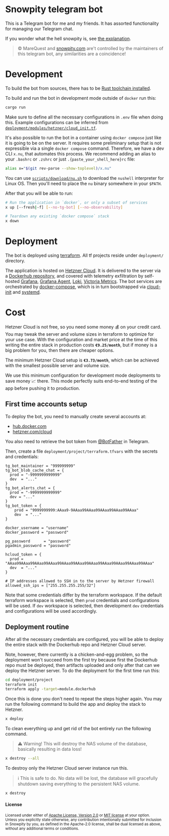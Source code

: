 [rust-toolchain]: https://www.rust-lang.org/tools/install

# Snowpity telegram bot

This is a Telegram bot for me and my friends.
It has assorted functionality for managing our Telegram chat.

If you wonder what the hell snowpity is, see [the explanation][snowpity-site].

> © MareQuest and [snowpity.com][snowpity-site] are't controlled by the maintainers of this telegram bot, any similarities are a coincidence!

# Development

To build the bot from sources, there has to be [Rust toolchain installed][rust-toolchain].

To build and run the bot in development mode outside of `docker` run this:

```bash
cargo run
```

Make sure to define all the necessary configurations in `.env` file when doing this. Example configurations can be inferred from [`deployment/modules/hetzner/cloud_init.tf`](deployment/modules/hetzner/cloud_init.tf).

It's also possible to run the bot in a container using `docker compose` just like it is going to be on the server. It requires some preliminary setup that is not expressible via a single `docker compose` command. Therefore, we have a dev CLI `x.nu`, that automates this process. We recommend adding an alias to your `.bashrc` or `.zshrc` or just `.{paste_your_shell_here}rc` file:

```bash
alias x="$(git rev-parse --show-toplevel)/x.nu"
```

You can use [`scripts/download/nu.sh`](scripts/download/nu.sh) to download the `nushell` interpreter for Linux OS. Then you'll need to place the `nu` binary somewhere in your `$PATH`.

After that you will be able to run:

```bash
# Run the application in `docker`, or only a subset of services
x up [--fresh|-f] [--no-tg-bot] [--no-observability]

# Teardown any existing `docker compose` stack
x down
```

# Deployment

The bot is deployed using [terraform]. All tf projects reside under `deployment/` directory.

The application is hosted on [Hetzner Cloud][hetzner-cloud]. It is delivered to the server via a [Dockerhub repository][dockerhub-repo], and covered with telemetry exfiltration by self-hosted [Grafana][grafana], [Grafana Agent][grafana-agent], [Loki][loki], [Victoria Metrics][victoria-metrics]. The bot services are orchestrated by [docker-compose], which is in turn bootstrapped via [cloud-init] and [systemd].

# Cost

Hetzner Cloud is not free, so you need some money 💰 on your credit card. You may tweak the server and volume sizes in terraform to optimize for your use case. With the configuration and market price at the time of this writing the entire stack in production costs **`€9.25/month`**, but if money is a big problem for you, then there are cheaper options.

The minimum Hetzner Cloud setup is **`€3.73/month`**, which can be achieved with the smallest possible server and volume size.

We use this minimum configuration for development mode deployments to save money 📈 there. This mode perfectly suits end-to-end testing of the app before pushing it to production.

## First time accounts setup

To deploy the bot, you need to manually create several accounts at:

- [hub.docker.com](https://hub.docker.com/)
- [hetzner.com/cloud][hetzner-cloud]

You also need to retrieve the bot token from [@BotFather] in Telegram.

Then, create a file `deployment/project/terraform.tfvars` with the secrets and credentials:

```hcl
tg_bot_maintainer = "999999999"
tg_bot_blob_cache_chat = {
  prod = "-9999999999999"
  dev  = "..."
}
tg_bot_alerts_chat = {
  prod = "-9999999999999"
  dev = "..."
}
tg_bot_token = {
    prod = "9999999999:AAaa9-9AAaa99AAaa99AAaa99AAaa99AAaa"
    dev  = "..."
}

docker_username = "username"
docker_password = "password"

pg_password      = "password"
pgadmin_password = "password"

hcloud_token = {
  prod = "AAaa99AAaa99AAaa99AAaa99AAaa99AAaa99AAaa99AAaa99AAaa99AAaa99AAaa"
  dev  = "..."
}

# IP addresses allowed to SSH in to the server by Hetzner firewall
allowed_ssh_ips = ["255.255.255.255/32"]
```

Note that some credentials differ by the terraform workspace. If the default terraform workspace is selected, then `prod` credentials and configurations will be used. If `dev` workspace is selected, then development `dev` credentials and configurations will be used accordingly.

## Deployment routine

After all the necessary credentials are configured, you will be able to deploy the entire stack with the Dockerhub repo and Hetzner Cloud server.

Note, however, there currently is a chicken-and-egg problem, so the deployment won't succeed from the first try because first the Dockerhub repo must be deployed, then artifacts uploaded and only after that can we deploy the Hetzner server. To do the deployment for the first time run this:

```bash
cd deployment/project
terraform init
terraform apply -target=module.dockerhub
```

Once this is done you don't need to repeat the steps higher again. You may run the following command to build the app and deploy the stack to Hetzner.

```bash
x deploy
```

To clean everything up and get rid of the bot entirely run the following command.

> ⚠️ Warning! This will destroy the NAS volume of the database, basically resulting in data loss!

```bash
x destroy --all
```

To destroy only the Hetzner Cloud server instance run this.

> ℹ This is safe to do. No data will be lost, the database will gracefully shutdown saving everything to the persistent NAS volume.
```bash
x destroy
```

#### License

<sup>
Licensed under either of <a href="LICENSE-APACHE">Apache License, Version
2.0</a> or <a href="LICENSE-MIT">MIT license</a> at your option.
</sup>

<br>

<sub>
Unless you explicitly state otherwise, any contribution intentionally submitted
for inclusion in Snowpity by you, as defined in the Apache-2.0 license, shall be
dual licensed as above, without any additional terms or conditions.
</sub>

[terraform]: https://www.terraform.io/
[hetzner-cloud]: https://www.hetzner.com/cloud

[dockerhub-repo]: https://hub.docker.com/repository/docker/veetaha/snowpity-tg
[grafana]: https://grafana.com
[grafana-agent]: https://grafana.com/docs/agent/latest/
[loki]: https://grafana.com/oss/loki/
[victoria-metrics]: https://victoriametrics.com/
[docker-compose]: https://docs.docker.com/compose/
[cloud-init]: https://cloudinit.readthedocs.io/en/latest/
[systemd]: https://www.freedesktop.org/wiki/Software/systemd/
[@BotFather]: https://core.telegram.org/bots
[snowpity-site]: https://snowpity.com/
